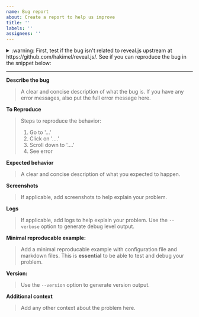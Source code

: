 ```yaml
---
name: Bug report
about: Create a report to help us improve
title: ''
labels: ''
assignees: ''
---
```


<details>

<summary>
    :warning: First, test if the bug isn't related to reveal.js upstream at https://github.com/hakimel/reveal.js/. See if you can reproduce the bug in the snippet below:
</summary>

```html
<html>
    <head>
        <link rel="stylesheet" href="https://cdn.jsdelivr.net/npm/reveal.js@latest/dist/reset.min.css" />
        <link rel="stylesheet" href="https://cdn.jsdelivr.net/npm/reveal.js@latest/dist/reveal.min.css " />
        <link rel="stylesheet" href="https://cdn.jsdelivr.net/npm/reveal.js@latest/dist/theme/white.min.css" />

        <script src="https://cdn.jsdelivr.net/npm/reveal.js@latest/dist/reveal.min.js"></script>
        <script src="https://cdn.jsdelivr.net/npm/reveal.js@latest/plugin/markdown/markdown.min.js"></script>
    </head>
    <body>
        <div class="reveal">
            <div class="slides">
                <section data-markdown>
                    <textarea data-template>

                        # Title page

                        ---

                        ## Slide 1

                        A paragraph with some text and a [link](https://google.com).

                        ---
                        ## Slide 2

                        A list:

                        - Item 1
                        - Item 2
                        - Item 3

                        ---

                        ## Slide 3

                        Some more text.

                        ---

                    </textarea>
                </section>
            </div>
        </div>

        <script>
            Reveal.initialize({
                plugins: [RevealMarkdown],
            });
        </script>
    </body>
</html>
```

If the bug is already present here, then it has nothing to do with mkslides. Please create an issue upstream instead of here.
Otherwise, leave the proof here for review in the code block above and continue filling in this issue.
Check the following item:

- [ ] I could not reproduce the bug using the minimal snippet.

</details>

---

**Describe the bug**

> A clear and concise description of what the bug is. If you have any error messages, also put the full error message here.

**To Reproduce**

> Steps to reproduce the behavior:
> 1. Go to '...'
> 2. Click on '....'
> 3. Scroll down to '....'
> 4. See error

**Expected behavior**

> A clear and concise description of what you expected to happen.

**Screenshots**

> If applicable, add screenshots to help explain your problem.

**Logs**

> If applicable, add logs to help explain your problem. Use the `--verbose` option to generate debug level output.

**Minimal reproducable example:**

> Add a minimal reproducable example with configuration file and markdown files. This is **essential** to be able to test and debug your problem.

**Version:**

> Use the `--version` option to generate version output.

**Additional context**

> Add any other context about the problem here.
